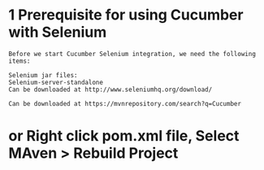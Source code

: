 # 1 Prerequisite for using Cucumber with Selenium
    Before we start Cucumber Selenium integration, we need the following items:
    
    Selenium jar files:
    Selenium-server-standalone
    Can be downloaded at http://www.seleniumhq.org/download/
    
    Can be downloaded at https://mvnrepository.com/search?q=Cucumber
    
# or Right click pom.xml file, Select MAven > Rebuild Project
    
    
    
    
    
    
    
    
    
    
    
    
    